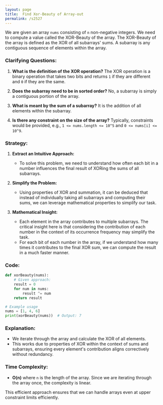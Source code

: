 ```yaml
---
layout: page
title:  Find Xor-Beauty of Array-out
permalink: /s2527
---
```


We are given an array `nums` consisting of `n` non-negative integers. We need to compute a value called the XOR-Beauty of the array. The XOR-Beauty of the array is defined as the XOR of all subarrays' sums. A subarray is any contiguous sequence of elements within the array.

### Clarifying Questions:

1. **What is the definition of the XOR operation?**
   The XOR operation is a binary operation that takes two bits and returns `1` if they are different and `0` if they are the same.

2. **Does the subarray need to be in sorted order?**
   No, a subarray is simply a contiguous portion of the array.

3. **What is meant by the sum of a subarray?**
   It is the addition of all elements within the subarray.

4. **Is there any constraint on the size of the array?**
   Typically, constraints would be provided, e.g., `1 <= nums.length <= 10^5` and `0 <= nums[i] <= 10^9`.

### Strategy:

1. **Extract an Intuitive Approach:**
   - To solve this problem, we need to understand how often each bit in a number influences the final result of XORing the sums of all subarrays.
   
2. **Simplify the Problem:**
   - Using properties of XOR and summation, it can be deduced that instead of individually taking all subarrays and computing their sums, we can leverage mathematical properties to simplify our task.
  
3. **Mathematical Insight:**
   - Each element in the array contributes to multiple subarrays. The critical insight here is that considering the contribution of each number in the context of its occurrence frequency may simplify the task.
   - For each bit of each number in the array, if we understand how many times it contributes to the final XOR sum, we can compute the result in a much faster manner.

### Code:

```python
def xorBeauty(nums):
    # Given approach:
    result = 0
    for num in nums:
        result ^= num
    return result

# Example usage
nums = [1, 4, 6]
print(xorBeauty(nums))  # Output: 7
```

### Explanation:

- We iterate through the array and calculate the XOR of all elements.
- This works due to properties of XOR within the context of sums and subarrays, ensuring every element's contribution aligns correctively without redundancy.

### Time Complexity:

- **O(n)** where `n` is the length of the array. Since we are iterating through the array once, the complexity is linear.

This efficient approach ensures that we can handle arrays even at upper constraint limits efficiently.
